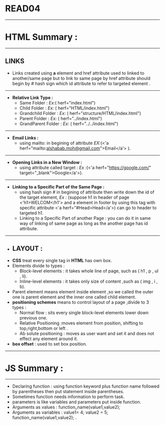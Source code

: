 # READ04
-------------
# HTML Summary :
___________
## LINKS
- Links created using **a** element and href attribute used to linked to another/same page but to link to same page by href 
   attribute should begin by # hash sign which id attribute to refer to targeted element .
--------------
- **Relative Link Type :**
  - Same Folder : _Ex:_( herf="index.html")
  - Child Folder : _Ex:_ ( herf="HTML/index.html")
  - Grandchild Folder : _Ex:_ ( herf="structure/HTML/index.html")
  - Parent Folder : _Ex:_ ( herf="../index.html")
  - GrandParent Folder : _Ex:_ ( herf="../../index.html")
 ----------------
- **Email Links :**
   - using mailto: in begining of attribute _EX:_(<'a herf="mailto:alshabab.moh@gmail.com">Email</a'> ).
 ------------
 - **Opening Links in a New Window :**
   - using attribute called target : _Ex :_(<'a herf="https://google.com/" target="_blank">Google</a'>).
 ---------
- **Linking to a Specific Part of the Same Page :** 
   - using hash sign # in begining of attribute then write down the id of the target element,
    _Ex :_ (suppose h1 in header of page <'h1>WELCOM</h1'> and a element in footer by using this tag with specific 
     attribute  <'a herf="#Head>Head</a'>) can go to header to targeted h1.
   - Linking to a Specific Part of another Page : you can do it in same way of linking of same page as long as the
     another page has id attribute.
----------------
- ## LAYOUT :
 - __CSS__ treat every single tag in __HTML__ has own box.
 - Elements divide to types : 
   - Block-level elements : it takes whole line of page, such as ( h1 , p , ul , li).
   - Inline-level elements : it takes only  size of content ,such as ( img , i , b).
- Parent element means element inside element ,so we called the outer one is parent element and the inner one called child element.
- __positioning schemes__ means to control  layout of a page ,divide to 3 types :
  - Normal flow : sits every single block-level elements lower down previous one.
  - Relative Positioning :moves element from position, shifting to top,right,bottom or left .
  - Ab solute positioning : moves as user want and set it and does not effect any element around it.
- __box offset__ : used  to set box position.
-----------------------
# JS Summary :
-----------
- Declaring function : using function keyword plus function name followed by parentheses then put statement  inside parentheses.
- Sometimes function needs information to perform task. 
- parameters is like variables and parameters put inside function.
- Arguments as values : function_name(value1,value2);
- Arguments as variables : value1= 4; value2 = 5;  function_name(value1,value2); .
